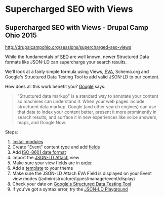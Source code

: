 # Supercharged SEO with Views
## Supercharged SEO with Views - Drupal Camp Ohio 2015
http://drupalcampohio.org/sessions/supercharged-seo-views
<p>While the fundamentals of <abbr title="Search Engine Optimization">SEO</abbr> are well known, newer Structured Data formats like JSON-LD can supercharge your search results.</p><p>We&#39;ll look at a fairly simple formula using Views, <abbr title="Entity Views Attach">EVA</abbr>, Schema.org and Google&#39;s Structured Data Testing Tool&nbsp;to add valid JSON-LD to our content.</p><p>How does all this work benefit you? <a href="https://developers.google.com/structured-data/">Google</a> says:</p><blockquote>&quot;Structured data markup&quot; is a standard way to annotate your content so machines can understand it. When your web pages include structured data markup, Google (and other search engines) can use that data to index your content better, present it more prominently in search results, and surface it in new experiences like voice answers, maps, and Google Now.</blockquote>
<p>Steps:<ol>
<li><a href="https://github.com/UpTil4Music/supercharged-seo/blob/master/module-list">Install modules</a></li>
<li>Create "Event" content type and add <a href="https://github.com/UpTil4Music/supercharged-seo/blob/master/field-list">fields</a></li>
<li>Add <a href="https://github.com/UpTil4Music/supercharged-seo/blob/master/iso-8601-date-format">ISO-8601 date format</a></li>
<li>Import the <a href="https://github.com/UpTil4Music/supercharged-seo/blob/master/views-export-json-ld-attach">JSON-LD Attach</a> view</li>
<li>Make sure your view fields are in <a href="https://github.com/UpTil4Music/supercharged-seo/blob/master/view-fields-order">order</a></li>
<li>Add a <a href="https://github.com/UpTil4Music/supercharged-seo/blob/master/views-view-fields--json-ld-attach.tpl.php">template</a> to your theme</li>
<li>Make sure the JSON-LD Attach EVA Field is displayed on your Event view modes (/admin/structure/types/manage/event/display)</li>
      <li>Check your date on <a href="https://developers.google.com/structured-data/testing-tool/">Google's Structured Data Testing Tool</a></li>
<li>If you've got a syntax error, try the <a href="http://json-ld.org/playground/index.html">JSON-LD Playground</a></li>
</ol></p>
